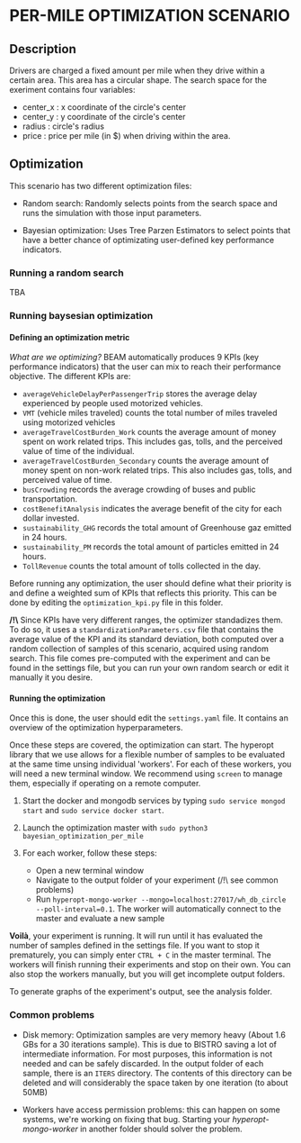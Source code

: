 # PER-MILE OPTIMIZATION SCENARIO

## Description

Drivers are charged a fixed amount per mile when they drive within a certain area. This area has a circular shape. The search space for the exeriment contains four variables:

* center_x : x coordinate of the circle's center
* center_y : y coordinate of the circle's center
* radius : circle's radius
* price : price per mile (in $) when driving within the area.

## Optimization

This scenario has two different optimization files:

* Random search: Randomly selects points from the search space and runs the simulation with those input parameters.

* Bayesian optimization: Uses Tree Parzen Estimators to select points that have a better chance of optimizating user-defined key performance indicators.

### Running a random search

TBA


### Running baysesian optimization

#### Defining an optimization metric

*What are we optimizing?* BEAM automatically produces 9 KPIs (key performance indicators) that the user can mix to reach their performance objective. The different KPIs are:

* `averageVehicleDelayPerPassengerTrip` stores the average delay experienced by people used motorized vehicles.
* `VMT` (vehicle miles traveled) counts the total number of miles traveled using motorized vehicles
* `averageTravelCostBurden_Work` counts the average amount of money spent on work related trips. This includes gas, tolls, and the perceived  value of time of the individual.
* `averageTravelCostBurden_Secondary` counts the average amount of money spent on non-work related trips. This also includes gas, tolls, and perceived value of time.
* `busCrowding` records the average crowding of buses and public transportation.
* `costBenefitAnalysis` indicates the average benefit of the city for each dollar invested.
* `sustainability_GHG` records the total amount of Greenhouse gaz emitted in 24 hours.
* `sustainability_PM` records the total amount of particles emitted in 24 hours.
* `TollRevenue` counts the total amount of tolls collected in the day.

Before running any optimization, the user should define what their priority is and define a weighted sum of KPIs that reflects this priority. This can be done by editing the `optimization_kpi.py` file in this folder. 

__/!\\__ Since KPIs have very different ranges, the optimizer standadizes them. To do so, it uses a `standardizationParameters.csv` file that contains the average value of the KPI and its standard deviation, both computed over a random collection of samples of this scenario, acquired using random search. This file comes pre-computed with the experiment and can be found in the settings file, but you can run your own random search or edit it manually it you desire.

#### Running the optimization

Once this is done, the user should edit the `settings.yaml` file. It contains an overview of the optimization hyperparameters. 

Once these steps are covered, the optimization can start. The hyperopt library that we use allows for a flexible number of samples to be evaluated at the same time unsing individual 'workers'. For each of these workers, you will need a new terminal window. We recommend using `screen` to manage them, especially if operating on a remote computer.

1. Start the docker and mongodb services by typing `sudo service mongod start` and `sudo service docker start`.

2. Launch the optimization master with `sudo python3 bayesian_optimization_per_mile`

3. For each worker, follow these steps:
	- Open a new terminal window
	- Navigate to the output folder of your experiment (/!\\ see common problems)
	- Run `hyperopt-mongo-worker --mongo=localhost:27017/wh_db_circle --poll-interval=0.1`. The worker will automatically connect to the master and evaluate a new sample

__Voilà__, your experiment is running. It will run until it has evaluated the number of samples defined in the settings file. If you want to stop it prematurely, you can simply enter `CTRL + C` in the master terminal. The workers will finish running their experiments and stop on their own. You can also stop the workers manually, but you will get incomplete output folders.

To generate graphs of the experiment's output, see the analysis folder.

### Common problems

* Disk memory: Optimization samples are very memory heavy (About 1.6 GBs for a 30 iterations sample). This is due to BISTRO saving a lot of intermediate information. For most purposes, this information is not needed and can be safely discarded. In the output folder of each sample, there is an `ITERS` directory. The contents of this directory can be deleted and will considerably the space taken by one iteration (to about 50MB)

* Workers have access permission problems: this can happen on some systems, we're working on fixing that bug. Starting your *hyperopt-mongo-worker* in another folder should solver the problem.
